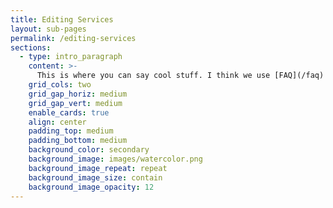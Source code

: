 ```yaml
---
title: Editing Services
layout: sub-pages
permalink: /editing-services
sections: 
  - type: intro_paragraph
    content: >-
      This is where you can say cool stuff. I think we use [FAQ](/faq) too.
    grid_cols: two
    grid_gap_horiz: medium
    grid_gap_vert: medium
    enable_cards: true
    align: center
    padding_top: medium
    padding_bottom: medium
    background_color: secondary
    background_image: images/watercolor.png
    background_image_repeat: repeat
    background_image_size: contain
    background_image_opacity: 12    
---
```

 